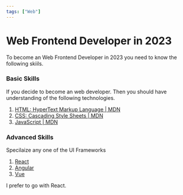 ```yaml
---
tags: ["Web"]
---
```

<!--markdownlint-disable MD013 MD029 MD036 MD024 MD033 MD040 MD042 MD001 MD051 MD025 MD052-->
# Web Frontend Developer in 2023

To become an Web Frontend Developer in 2023 you need to know the following skiils.

### Basic Skills

If you decide to become an web developer. Then you should have understanding of the following technologies.

1. [HTML: HyperText Markup Language | MDN](https://developer.mozilla.org/en-US/docs/Web/HTML)
2. [CSS: Cascading Style Sheets | MDN](https://developer.mozilla.org/en-US/docs/Web/CSS)
3. [JavaScript | MDN](https://developer.mozilla.org/en-US/docs/Web/JavaScript)

<!--truncate-->

### Advanced Skills

Specilaize any one of the UI Frameworks

1. [React](https://react.dev/)
2. [Angular](https://angular.io/)
3. [Vue](https://vuejs.org/)

I prefer to go with React.
